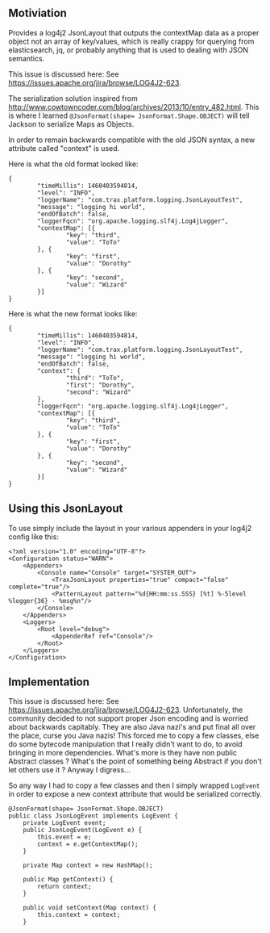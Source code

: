 ## Motiviation

Provides a log4j2 JsonLayout that outputs the contextMap data as a proper object not an array of key/values, which is really crappy for querying from elasticsearch, jq, or probably anything that is used to dealing with JSON semantics.  

This issue is discussed here: See https://issues.apache.org/jira/browse/LOG4J2-623.  

The serialization solution inspired from http://www.cowtowncoder.com/blog/archives/2013/10/entry_482.html.  This is where I learned `@JsonFormat(shape= JsonFormat.Shape.OBJECT)` will tell Jackson to serialize Maps as Objects.

In order to remain backwards compatible with the old JSON syntax, a new attribute called "context" is used.  

Here is what the old format looked like:

```
{
        "timeMillis": 1460403594814,
        "level": "INFO",
        "loggerName": "com.trax.platform.logging.JsonLayoutTest",
        "message": "logging hi world",
        "endOfBatch": false,
        "loggerFqcn": "org.apache.logging.slf4j.Log4jLogger",
        "contextMap": [{
                "key": "third",
                "value": "ToTo"
        }, {
                "key": "first",
                "value": "Dorothy"
        }, {
                "key": "second",
                "value": "Wizard"
        }]
}
``` 

Here is what the new format looks like:

```
{
        "timeMillis": 1460403594814,
        "level": "INFO",
        "loggerName": "com.trax.platform.logging.JsonLayoutTest",
        "message": "logging hi world",
        "endOfBatch": false,
        "context": {
                "third": "ToTo",
                "first": "Dorothy",
                "second": "Wizard"
        },
        "loggerFqcn": "org.apache.logging.slf4j.Log4jLogger",
        "contextMap": [{
                "key": "third",
                "value": "ToTo"
        }, {
                "key": "first",
                "value": "Dorothy"
        }, {
                "key": "second",
                "value": "Wizard"
        }]
}
```

##  Using this JsonLayout

To use simply include the layout in your various appenders in your log4j2 config like this:

```
<?xml version="1.0" encoding="UTF-8"?>
<Configuration status="WARN">
    <Appenders>
        <Console name="Console" target="SYSTEM_OUT">
            <TraxJsonLayout properties="true" compact="false" complete="true"/>
            <PatternLayout pattern="%d{HH:mm:ss.SSS} [%t] %-5level %logger{36} - %msg%n"/>
        </Console>
    </Appenders>
    <Loggers>
        <Root level="debug">
            <AppenderRef ref="Console"/>
        </Root>
    </Loggers>
</Configuration>
```

## Implementation

This issue is discussed here: See https://issues.apache.org/jira/browse/LOG4J2-623.  Unfortunately, the community decided to not support proper Json encoding and is worried about backwards capitably.  They are also Java nazi's and put final all over the place, curse you Java nazis!  This forced me to copy a few classes, else do some bytecode manipulation that I really didn't want to do, to avoid bringing in more dependencies.  What's more is they have non public Abstract classes ? What's the point of something being Abstract if you don't let others use it ?  Anyway I digress...

So any way I had to copy a few classes and then I simply wrapped `LogEvent` in order to expose a new context attribute that would be serialized correctly.

```
@JsonFormat(shape= JsonFormat.Shape.OBJECT)
public class JsonLogEvent implements LogEvent {
    private LogEvent event;
    public JsonLogEvent(LogEvent e) {
        this.event = e;
        context = e.getContextMap();
    }

    private Map context = new HashMap();

    public Map getContext() {
        return context;
    }

    public void setContext(Map context) {
        this.context = context;
    }
```

